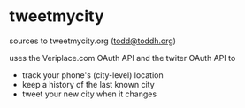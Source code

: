 tweetmycity
===========

sources to tweetmycity.org
(todd@toddh.org)

uses the Veriplace.com OAuth API and the twiter OAuth API to 

- track your phone's (city-level) location
- keep a history of the last known city
- tweet your new city when it changes


